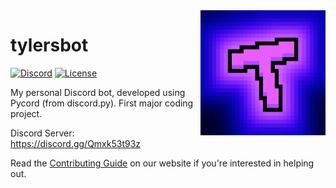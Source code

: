 <img align="right" src="https://raw.githubusercontent.com/tylersfoot/tylersbot/main/assets/icon.png" height="200" width="200">

# tylersbot

[![Discord](https://discordapp.com/api/guilds/962179884627669062/widget.png)]( https://discord.gg/DKpCvsJ4fp)
[![License](https://img.shields.io/badge/license-MIT-green)](LICENSE)

My personal Discord bot, developed using Pycord (from discord.py). First major coding project.

Discord Server: https://discord.gg/Qmxk53t93z

Read the [Contributing Guide](https://pythondiscord.com/pages/contributing/bot/) on our website if you're interested in helping out.

[1]: https://github.com/python-discord/bot/workflows/Lint%20&%20Test/badge.svg?branch=main
[2]: https://github.com/python-discord/bot/actions?query=workflow%3A%22Lint+%26+Test%22+branch%3Amain
[3]: https://github.com/python-discord/bot/workflows/Build/badge.svg?branch=main
[4]: https://github.com/python-discord/bot/actions?query=workflow%3ABuild+branch%3Amain
[5]: https://github.com/python-discord/bot/workflows/Deploy/badge.svg?branch=main
[6]: https://github.com/python-discord/bot/actions?query=workflow%3ADeploy+branch%3Amain
[7]: https://raw.githubusercontent.com/python-discord/branding/main/logos/badge/badge_github.svg
[8]: https://discord.gg/python
